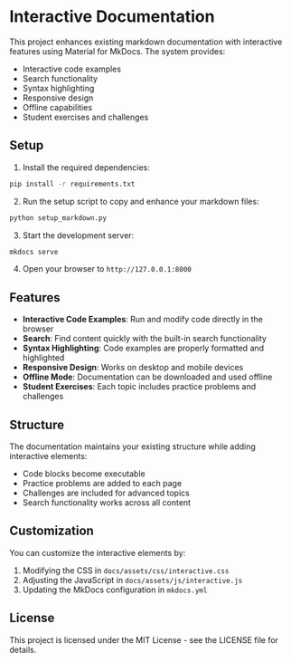 # Interactive Documentation

This project enhances existing markdown documentation with interactive features using Material for MkDocs. The system provides:

- Interactive code examples
- Search functionality
- Syntax highlighting
- Responsive design
- Offline capabilities
- Student exercises and challenges

## Setup

1. Install the required dependencies:

```bash
pip install -r requirements.txt
```

2. Run the setup script to copy and enhance your markdown files:

```bash
python setup_markdown.py
```

3. Start the development server:

```bash
mkdocs serve
```

4. Open your browser to `http://127.0.0.1:8000`

## Features

- **Interactive Code Examples**: Run and modify code directly in the browser
- **Search**: Find content quickly with the built-in search functionality
- **Syntax Highlighting**: Code examples are properly formatted and highlighted
- **Responsive Design**: Works on desktop and mobile devices
- **Offline Mode**: Documentation can be downloaded and used offline
- **Student Exercises**: Each topic includes practice problems and challenges

## Structure

The documentation maintains your existing structure while adding interactive elements:

- Code blocks become executable
- Practice problems are added to each page
- Challenges are included for advanced topics
- Search functionality works across all content

## Customization

You can customize the interactive elements by:

1. Modifying the CSS in `docs/assets/css/interactive.css`
2. Adjusting the JavaScript in `docs/assets/js/interactive.js`
3. Updating the MkDocs configuration in `mkdocs.yml`

## License

This project is licensed under the MIT License - see the LICENSE file for details.
